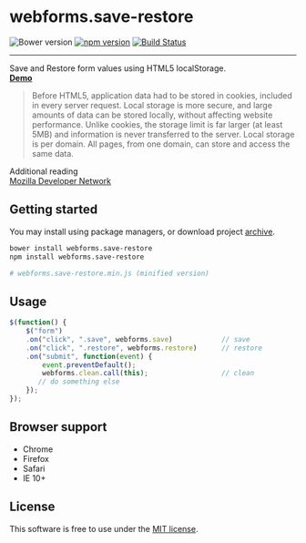 # webforms.save-restore
![Bower version](https://img.shields.io/bower/v/webforms.save-restore.svg?style=flat)
[![npm version](https://img.shields.io/npm/v/webforms.save-restore.svg?style=flat)](https://www.npmjs.com/package/webforms.save-restore)
[![Build Status](https://travis-ci.org/bcorreia/webforms.save-restore.svg?branch=master)](https://travis-ci.org/bcorreia/webforms.save-restore)

---
Save and Restore form values using HTML5 localStorage.<br />
[**Demo**](http://bcorreia.com/projects/webforms.save-restore/src/)

> Before HTML5, application data had to be stored in cookies, included in every server request. Local storage is more secure, and large amounts of data can be stored locally, without affecting website performance.
> Unlike cookies, the storage limit is far larger (at least 5MB) and information is never transferred to the server.
> Local storage is per domain. All pages, from one domain, can store and access the same data.

Additional reading<br />
[Mozilla Developer Network](https://developer.mozilla.org/en-US/docs/Web/API/Web_Storage_API)

## Getting started
You may install using package managers, or download project [archive](https://github.com/bcorreia/webforms.save-restore/archive/master.zip).
```bash
bower install webforms.save-restore
npm install webforms.save-restore

# webforms.save-restore.min.js (minified version)
```

## Usage
```javascript
$(function() {
    $("form")
    .on("click", ".save", webforms.save)            // save
    .on("click", ".restore", webforms.restore)      // restore
    .on("submit", function(event) {
        event.preventDefault();
        webforms.clean.call(this);                  // clean
       // do something else
    });
});
```

## Browser support
- Chrome
- Firefox
- Safari
- IE 10+

## License
This software is free to use under the <a href="https://github.com/bcorreia/webforms.save-restore/blob/master/license.md">MIT license</a>.
